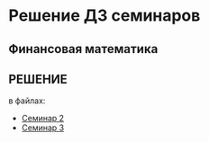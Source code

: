 ﻿# Решение ДЗ семинаров
## Финансовая математика


## РЕШЕНИЕ

в файлах:

- [Семинар 2](./seminar2.xlsx)
- [Семинар 3](./seminar3.xlsx)
